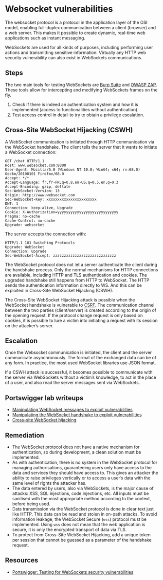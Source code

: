 # Websocket vulnerabilities

The websocket protocol is a protocol in the application layer of the OSI model, enabling full-duplex communication between a client (browser) and a web server. This makes it possible to create dynamic, real-time web applications such as instant messaging.

WebSockets are used for all kinds of purposes, including performing user actions and transmitting sensitive information. Virtually any HTTP web security vulnerability can also exist in WebSockets communications. 

## Steps

The two main tools for testing WebSockets are [Burp Suite](https://testlab.tymyrddin.dev/docs/webapp/burp) and [OWASP ZAP](https://testlab.tymyrddin.dev/docs/webapp/zap). These tools allow for intercepting and modifying WebSockets frames on the fly.

1. Check if there is indeed an authentication system and how it is implemented (access to functionalities without authentication).
2. Test access control in detail to try to obtain a privilege escalation.

## Cross-Site WebSocket Hijacking (CSWH)

A WebSocket communication is initiated through HTTP communication via the WebSocket handshake. The client tells the server that it wants to initiate a WebSocket connection:

```text
GET /chat HTTP/1.1
Host: www.websocket.com:8000
User-Agent: Mozilla/5.0 (Windows NT 10.0; Win64; x64; rv:68.0) Gecko/20100101 Firefox/68.0
Accept: */*
Accept-Language: fr,fr-FR;q=0.8,en-US;q=0.5,en;q=0.3
Accept-Encoding: gzip, deflate
Sec-WebSocket-Version: 13
Origin: http://www.websocket.com
Sec-WebSocket-Key: xxxxxxxxxxxxxxxxxxxxxxx
DNT: 1
Connection: keep-alive, Upgrade
Cookie: X-Authorization=yyyyyyyyyyyyyyyyyyyyyyyyyyyy
Pragma: no-cache
Cache-Control: no-cache
Upgrade: websocket
```

The server accepts the connection with:

```text
HTTP/1.1 101 Switching Protocols
Upgrade: WebSocket
Connection: Upgrade
Sec-WebSocket-Accept: zzzzzzzzzzzzzzzzzzzzzzzzzzzzz
```

The WebSocket protocol does not let a server authenticate the client during the handshake process. Only the normal mechanisms for HTTP connections are available, including HTTP and TLS authentication and cookies. The upgraded handshake still happens from HTTP to WebSocket. The HTTP sends the authentication information directly to WS. And this can be exploited in Cross-Site WebSocket Hijacking (CSWH).

The Cross-Site WebSocket Hijacking attack is possible when the WebSocket handshake is vulnerable to [CSRF](csrf.md). The communication channel between the two parties (client/server) is created according to the origin of the opening request. If the protocol change request is only based on cookies, it is possible to lure a victim into initiating a request with its session on the attacker’s server.

## Escalation

Once the Websocket communication is initiated, the client and the server communicate asynchronously. The format of the exchanged data can be of any form. In practice, the most used WebSocket libraries use JSON format.

If a CSWH attack is successful, it becomes possible to communicate with the server via WebSockets without a victim’s knowledge, to act in the place of a user, and also read the server messages sent via WebSockets.

## Portswigger lab writeups

* [Manipulating WebSocket messages to exploit vulnerabilities](../sockets/1.md)
* [Manipulating the WebSocket handshake to exploit vulnerabilities](../sockets/2.md)
* [Cross-site WebSocket hijacking](../sockets/3.md)

## Remediation

* The WebSocket protocol does not have a native mechanism for authentication, so during development, a clean solution must be implemented.
* As with authentication, there is no system in the WebSocket protocol for managing authorisations, guaranteeing users only have access to the data and services they should have access to. This gives an attacker the ability to raise privileges vertically or to access a user’s data with the same level of rights the attacker has.
* The data entered by users, also via WebSockets, is the major cause of attacks: XSS, SQL injections, code injections, etc. All inputs must be sanitised with the most appropriate method according to the context, before being used.
* Data transmission via the WebSocket protocol is done in clear text just like HTTP. This data can be read and stolen in on-path attacks. To avoid information leakage, the WebSocket Secure (`wss`) protocol must be implemented. Using `wss` does not mean that the web application is secure, it is only the encrypted transport of data via TLS.
* To protect from Cross-Site WebSocket Hijacking, add a unique token per session that cannot be guessed as a parameter of the handshake request.

## Resources

* [Portswigger: Testing for WebSockets security vulnerabilities](https://portswigger.net/web-security/websockets)
